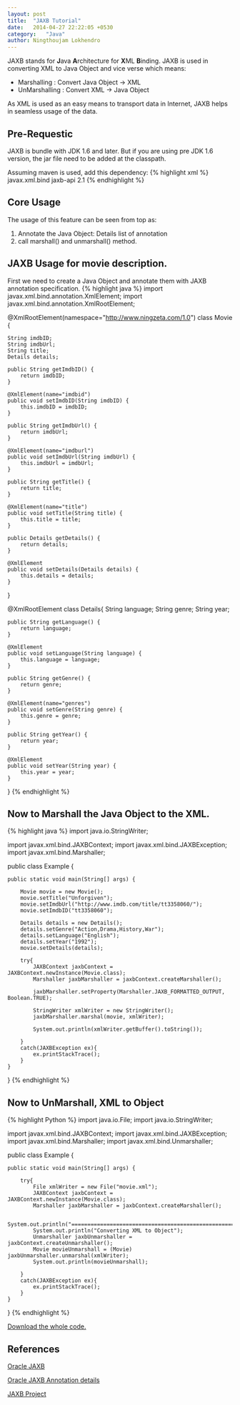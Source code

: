 ```yaml
---
layout: post
title:  "JAXB Tutorial"
date:   2014-04-27 22:22:05 +0530
category:	"Java"
author:	Ningthoujam Lokhendro
---
```

JAXB stands for **J**ava **A**rchitecture for **X**ML **B**inding. JAXB is used in converting XML to Java Object and vice verse which means:

* Marshalling : Convert Java Object → XML
* UnMarshalling : Convert XML → Java Object

As XML is used as an easy means to transport data in Internet, JAXB helps in seamless usage of the data.

## Pre-Requestic
JAXB is bundle with JDK 1.6 and later. But if you are using pre JDK 1.6 version,  the jar file need to be added at the classpath.

Assuming maven is used, add this dependency:
{% highlight xml %}
<dependency>
    <groupId>javax.xml.bind</groupId>
    <artifactId>jaxb-api</artifactId>
    <version>2.1</version>
</dependency>
{% endhighlight %}

## Core Usage
The usage of this feature can be seen from top as:

1. Annotate the Java Object: Details list of annotation
2. call marshall() and unmarshall() method.

## JAXB Usage for  movie description.
First we need to create a Java Object and annotate them with JAXB annotation specification.
{% highlight java %}
import javax.xml.bind.annotation.XmlElement;
import javax.xml.bind.annotation.XmlRootElement;

@XmlRootElement(namespace="http://www.ningzeta.com/1.0")
class Movie {

    String imdbID;
    String imdbUrl;
    String title;
    Details details;
     
    public String getImdbID() {
        return imdbID;
    }
     
    @XmlElement(name="imdbid")
    public void setImdbID(String imdbID) {
        this.imdbID = imdbID;
    }
     
    public String getImdbUrl() {
        return imdbUrl;
    }
     
    @XmlElement(name="imdburl")
    public void setImdbUrl(String imdbUrl) {
        this.imdbUrl = imdbUrl;
    }
     
    public String getTitle() {
        return title;
    }
     
    @XmlElement(name="title")
    public void setTitle(String title) {
        this.title = title;
    }
     
    public Details getDetails() {
        return details;
    }
     
    @XmlElement
    public void setDetails(Details details) {
        this.details = details;
    }
}

@XmlRootElement
class Details{
    String language;
    String genre;
    String year;
     
    public String getLanguage() {
        return language;
    }
     
    @XmlElement
    public void setLanguage(String language) {
        this.language = language;
    }
     
    public String getGenre() {
        return genre;
    }
     
    @XmlElement(name="genres")
    public void setGenre(String genre) {
        this.genre = genre;
    }
     
    public String getYear() {
        return year;
    }
     
    @XmlElement
    public void setYear(String year) {
        this.year = year;
    }
}
{% endhighlight %}

## Now to Marshall the Java Object to the XML.
{% highlight java %}
import java.io.StringWriter;

import javax.xml.bind.JAXBContext;
import javax.xml.bind.JAXBException;
import javax.xml.bind.Marshaller;

public class Example {

    public static void main(String[] args) {

        Movie movie = new Movie();
        movie.setTitle("Unforgiven");
        movie.setImdbUrl("http://www.imdb.com/title/tt3358060/");
        movie.setImdbID("tt3358060");
     
        Details details = new Details();
        details.setGenre("Action,Drama,History,War");
        details.setLanguage("English");
        details.setYear("1992");
        movie.setDetails(details);
     
        try{
            JAXBContext jaxbContext = JAXBContext.newInstance(Movie.class);
            Marshaller jaxbMarshaller = jaxbContext.createMarshaller();
     
            jaxbMarshaller.setProperty(Marshaller.JAXB_FORMATTED_OUTPUT, Boolean.TRUE);
     
            StringWriter xmlWriter = new StringWriter();
            jaxbMarshaller.marshal(movie, xmlWriter);
     
            System.out.println(xmlWriter.getBuffer().toString());
     
        }
        catch(JAXBException ex){
            ex.printStackTrace();
        }
    }

}
{% endhighlight %}

## Now to UnMarshall, XML to Object
{% highlight Python %}
import java.io.File;
import java.io.StringWriter;

import javax.xml.bind.JAXBContext;
import javax.xml.bind.JAXBException;
import javax.xml.bind.Marshaller;
import javax.xml.bind.Unmarshaller;

public class Example {

    public static void main(String[] args) {

        try{
            File xmlWriter = new File("movie.xml");
            JAXBContext jaxbContext = JAXBContext.newInstance(Movie.class);
            Marshaller jaxbMarshaller = jaxbContext.createMarshaller();
     
            System.out.println("===================================================");
            System.out.println("Converting XML to Object");
            Unmarshaller jaxbUnmarshaller = jaxbContext.createUnmarshaller();
            Movie movieUnmarshall = (Movie) jaxbUnmarshaller.unmarshal(xmlWriter);
            System.out.println(movieUnmarshall);
     
        }
        catch(JAXBException ex){
            ex.printStackTrace();
        }
    }

}
{% endhighlight %}

[Download the whole code.][Download the whole code.]

## References
[Oracle JAXB][Oracle JAXB]

[Oracle JAXB Annotation details]

[JAXB Project]

[Download the whole code.]: https://github.com/ningthoujam-lokhendro/dump/tree/master/java/tutorial/Jaxbtutorial
[Oracle JAXB]: http://www.oracle.com/technetwork/articles/javase/index-140168.html
[Oracle JAXB Annotation details]: http://docs.oracle.com/javaee/7/api/javax/xml/bind/annotation/package-summary.html
[JAXB Project]: http://docs.oracle.com/javaee/7/api/javax/xml/bind/annotation/package-summary.html